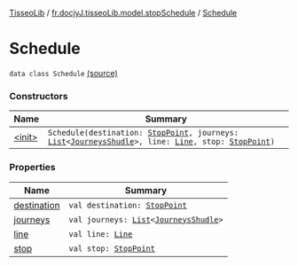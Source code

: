 [TisseoLib](../../index.md) / [fr.docjyJ.tisseoLib.model.stopSchedule](../index.md) / [Schedule](./index.md)

# Schedule

`data class Schedule` [(source)](https://github.com/docjyJ/TisseoLib/tree/master/src/main/kotlin/fr/docjyJ/tisseoLib/model/stopSchedule/Schedule.kt#L6)

### Constructors

| Name | Summary |
|---|---|
| [&lt;init&gt;](-init-.md) | `Schedule(destination: `[`StopPoint`](../../fr.docjy-j.tisseo-lib.model.stop-point/-stop-point/index.md)`, journeys: `[`List`](https://kotlinlang.org/api/latest/jvm/stdlib/kotlin.collections/-list/index.html)`<`[`JourneysShudle`](../-journeys-shudle/index.md)`>, line: `[`Line`](../../fr.docjy-j.tisseo-lib.model.line/-line/index.md)`, stop: `[`StopPoint`](../../fr.docjy-j.tisseo-lib.model.stop-point/-stop-point/index.md)`)` |

### Properties

| Name | Summary |
|---|---|
| [destination](destination.md) | `val destination: `[`StopPoint`](../../fr.docjy-j.tisseo-lib.model.stop-point/-stop-point/index.md) |
| [journeys](journeys.md) | `val journeys: `[`List`](https://kotlinlang.org/api/latest/jvm/stdlib/kotlin.collections/-list/index.html)`<`[`JourneysShudle`](../-journeys-shudle/index.md)`>` |
| [line](line.md) | `val line: `[`Line`](../../fr.docjy-j.tisseo-lib.model.line/-line/index.md) |
| [stop](stop.md) | `val stop: `[`StopPoint`](../../fr.docjy-j.tisseo-lib.model.stop-point/-stop-point/index.md) |
